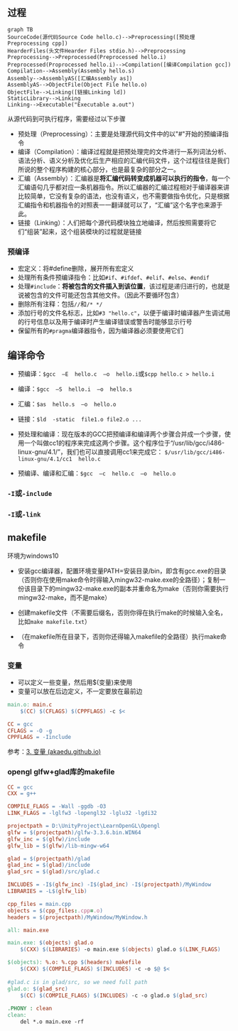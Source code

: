 ## 过程

```mermaid
graph TB
SourceCode(源代码Source Code hello.c)-->Preprocessing([预处理Preprocessing cpp])
HearderFiles(头文件Hearder Files stdio.h)-->Preprocessing
Preprocessing-->Preprocessed(Preprocessed hello.i)
Preprocessed(Proprocessed hello.i)-->Compilation([编译Compilation gcc])
Compilation-->Assembly(Assembly hello.s)
Assembly-->AssemblyAS([汇编Assembly as])
AssemblyAS-->ObjectFile(Object File hello.o)
ObjectFile-->Linking([链接Linking ld])
StaticLibrary-->Linking
Linking-->Executable("Executable a.out")
```

从源代码到可执行程序，需要经过以下步骤

-   预处理（Preprocessing）：主要是处理源代码文件中的以"#"开始的预编译指令
-   编译（Compilation）：编译过程就是把预处理完的文件进行一系列词法分析、语法分析、语义分析及优化后生产相应的汇编代码文件，这个过程往往是我们所说的整个程序构建的核心部分，也是最复杂的部分之一。
-   汇编（Assembly）：汇编器是**将汇编代码转变成机器可以执行的指令**，每一个汇编语句几乎都对应一条机器指令。所以汇编器的汇编过程相对于编译器来讲比较简单，它没有复杂的语法，也没有语义，也不需要做指令优化，只是根据汇编指令和机器指令的对照表一一翻译就可以了，“汇编”这个名字也来源于此。
-   链接（Linking）：人们把每个源代码模块独立地编译，然后按照需要将它们“组装”起来，这个组装模块的过程就是链接

### 预编译

-   宏定义：将#define删除，展开所有宏定义
-   处理所有条件预编译指令：比如`#if`、`#ifdef`、`#elif`、`#else`、`#endif`
-   处理`#include`：**将被包含的文件插入到该位置**，该过程是递归进行的，也就是说被包含的文件可能还包含其他文件。（因此不要循环包含）
-   删除所有注释：包括`//`和`/* */`
-   添加行号的文件名标志，比如`#3 "hello.c"`，以便于编译时编译器产生调试用的行号信息以及用于编译时产生编译错误或警告时能够显示行号
-   保留所有的`#pragma`编译器指令，因为编译器必须要使用它们

## 编译命令

-   预编译：`$gcc  –E  hello.c  –o  hello.i`或`$cpp hello.c > hello.i`
-   编译：`$gcc  –S  hello.i  –o  hello.s`
-   汇编：`$as  hello.s  –o  hello.o`
-   链接：`$ld  -static  file1.o file2.o ...`



-   预处理和编译：现在版本的GCC把预编译和编译两个步骤合并成一个步骤，使用一个叫做cc1的程序来完成这两个步骤。这个程序位于“/usr/lib/gcc/i486-linux-gnu/4.1/”，我们也可以直接调用cc1来完成它：
    `$/usr/lib/gcc/i486-linux-gnu/4.1/cc1  hello.c`
-   预编译、编译和汇编：`$gcc  –c  hello.c  –o  hello.o`



### `-I`或`-include`



### `-I`或`-link`

## makefile

环境为windows10

-   安装gcc编译器，配置环境变量PATH=安装目录/bin，即含有gcc.exe的目录（否则你在使用make命令时得输入mingw32-make.exe的全路径）；复制一份该目录下的mingw32-make.exe的副本并重命名为make（否则你需要执行mingw32-make，而不是make）

-   创建makefile文件（不需要后缀名，否则你得在执行make的时候输入全名，比如`make makefile.txt`）
-   （在makefile所在目录下，否则你还得输入makefile的全路径）执行make命令

### 变量

-   可以定义一些变量，然后用$(变量)来使用
-   变量可以放在后边定义，不一定要放在最前边

```makefile
main.o: main.c
	$(CC) $(CFLAGS) $(CPPFLAGS) -c $<

CC = gcc
CFLAGS = -O -g
CPPFLAGS = -Iinclude
```

参考：[3. 变量 (akaedu.github.io)](http://akaedu.github.io/book/ch22s03.html)

### opengl glfw+glad库的makefile

``` makefile
CC = gcc
CXX = g++

COMPILE_FLAGS = -Wall -ggdb -O3
LINK_FLAGS = -lglfw3 -lopengl32 -lglu32 -lgdi32

projectpath = D:\UnityProject\LearnOpenGL\Opengl
glfw = $(projectpath)/glfw-3.3.6.bin.WIN64
glfw_inc = $(glfw)/include
glfw_lib = $(glfw)/lib-mingw-w64

glad = $(projectpath)/glad
glad_inc = $(glad)/include
glad_src = $(glad)/src/glad.c

INCLUDES = -I$(glfw_inc) -I$(glad_inc) -I$(projectpath)/MyWindow
LIBRARIES = -L$(glfw_lib)

cpp_files = main.cpp
objects = $(cpp_files:.cpp=.o)
headers = $(projectpath)/MyWindow/MyWindow.h

all: main.exe

main.exe: $(objects) glad.o
	$(CXX) $(LIBRARIES) -o main.exe $(objects) glad.o $(LINK_FLAGS)

$(objects): %.o: %.cpp $(headers) makefile
	$(CXX) $(COMPILE_FLAGS) $(INCLUDES) -c -o $@ $<
	
#glad.c is in glad/src, so we need full path
glad.o: $(glad_src)
	$(CC) $(COMPILE_FLAGS) $(INCLUDES) -c -o glad.o $(glad_src)
		
.PHONY : clean
clean:
	del *.o main.exe -rf
```





